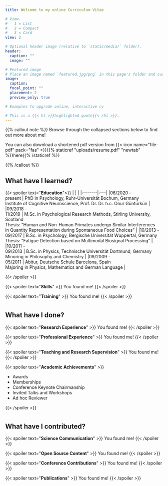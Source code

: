```yaml
---
title: Welcome to my online Curriculum Vitae

# View.
#   1 = List
#   2 = Compact
#   3 = Card
view: 2

# Optional header image (relative to `static/media/` folder).
header:
  caption: ""
  image: ""

# Featured image
# Place an image named `featured.jpg/png` in this page's folder and customize its options here.
image:
  caption: 
  focal_point: ""
  placement: 2
  preview_only: true

# Examples to upgrade online, interactive cv

# This is a {{< hl >}}highlighted quote{{< /hl >}}.
---
```


{{% callout note %}}
Browse through the collapsed sections below to find out more about me!

You can also download a shortened pdf version from {{< icon name="file-pdf" pack="fas" >}}{{% staticref "uploads/resume.pdf" "newtab" %}}here{{% /staticref %}}

{{% /callout %}}

## What have I learned?

{{< spoiler text="**Education**">}}
|  |  |
|:-------|:---|
|06/2020 - <br>present  | PhD in Psychology, Ruhr-Universität Bochum, Germany <br>Institute of Cognitive Neuroscience, Prof. Dr. Dr. h.c. Onur Güntürkün  |
|09/2018 - <br>11/2019 | M.Sc. in Psychological Research Methods, Stirling University, Scotland <br>Thesis: “Human and Non-Human Primates undergo Similar Interferences <br>in Quantity Representation during Spontaneous Food Choices” |
|10/2013 - <br>09/2017 | B.Sc. in Psychology, Bergische Universität Wuppertal, Germany <br>Thesis: “Fatigue Detection based on Multimodal Biosignal Processing” |
|10/2011 - <br>09/2013 | B.Sc. in Physics, Technische Universität Dortmund, Germany <br>Minoring in Philosophy and Chemistry  |
|09/2009 - <br>05/2011 | Abitur, Deutsche Schule Barcelona, Spain <br>Majoring in Physics, Mathematics and German Language  |

{{< /spoiler >}}

{{< spoiler text="**Skills**" >}}
You found me!
{{< /spoiler >}}

{{< spoiler text="**Training**" >}}
You found me!
{{< /spoiler >}}

#

## What have I done?

{{< spoiler text="**Research Experience**" >}}
You found me!
{{< /spoiler >}}

{{< spoiler text="**Professional Experience**" >}}
You found me!
{{< /spoiler >}}

{{< spoiler text="**Teaching and Research Supervision**" >}}
You found me!
{{< /spoiler >}}

{{< spoiler text="**Academic Achievements**" >}}

- Awards
- Memberships
- Conference Keynote Chairmanship
- Invited Talks and Workshops
- Ad hoc Reviewer

{{< /spoiler >}}

#

## What have I contributed?

{{< spoiler text="**Science Communication**" >}}
You found me!
{{< /spoiler >}}

{{< spoiler text="**Open Source Content**" >}}
You found me!
{{< /spoiler >}}

{{< spoiler text="**Conference Contributions**" >}}
You found me!
{{< /spoiler >}}

{{< spoiler text="**Publications**" >}}
You found me!
{{< /spoiler >}}
